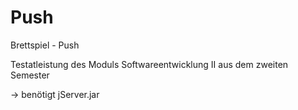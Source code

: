 # Push
Brettspiel - Push


Testatleistung des Moduls Softwareentwicklung II aus dem zweiten Semester

-> benötigt jServer.jar

